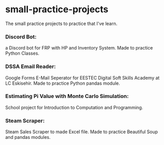 # small-practice-projects
The small practice projects to practice that I've learn.

### Discord Bot: 
a Discord bot for FRP with HP and Inventory System. Made to practice Python Classes.

### DSSA Email Reader: 
Google Forms E-Mail Seperator for EESTEC Digital Soft Skills Academy at LC Eskisehir. Made to practice Python pandas module.

### Estimating Pi Value with Monte Carlo Simulation: 
School project for Introduction to Computation and Programming.

### Steam Scraper: 
Steam Sales Scraper to made Excel file. Made to practice Beautiful Soup and pandas modules.
